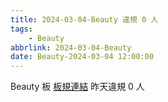 ```yaml
---
title: 2024-03-04-Beauty 違規 0 人
tags:
    - Beauty
abbrlink: 2024-03-04-Beauty
date: Beauty-2024-03-04 12:00:00
---
```

Beauty 板 [板規連結](https://www.ptt.cc/bbs/Beauty/M.1630069980.A.84B.html)
昨天違規 0 人

